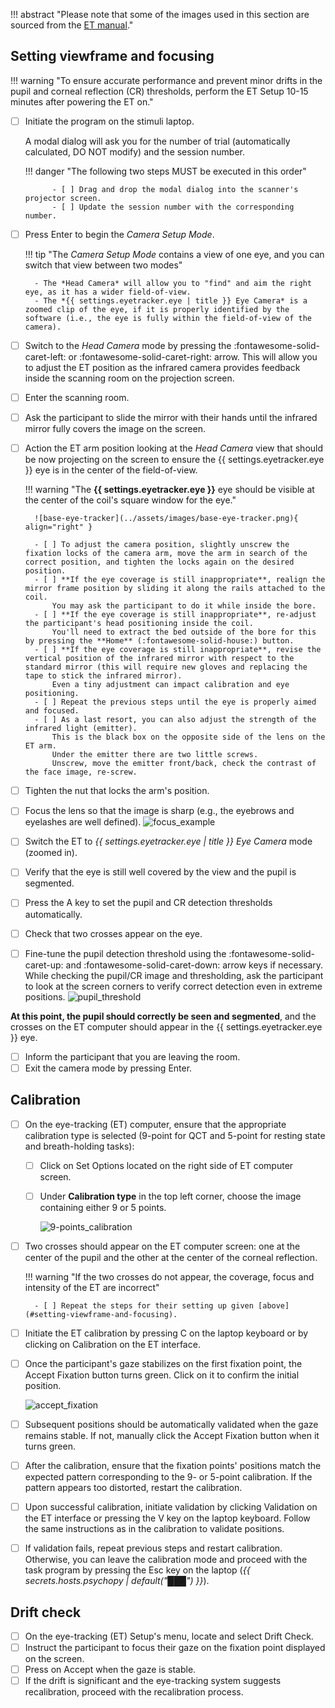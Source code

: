 !!! abstract "Please note that some of the images used in this section are sourced from the [ET manual](../assets/files/EL1000Plus_UserManual_1.0.20_GOP.pdf)."

## Setting viewframe and focusing

!!! warning "To ensure accurate performance and prevent minor drifts in the pupil and corneal reflection (CR) thresholds, perform the ET Setup 10-15 minutes after powering the ET on."

- [ ] Initiate the program on the stimuli laptop.

    A modal dialog will ask you for the number of trial (automatically calculated, DO NOT modify) and the session number.

    !!! danger "The following two steps MUST be executed in this order"

            - [ ] Drag and drop the modal dialog into the scanner's projector screen.
            - [ ] Update the session number with the corresponding number.

- [ ] Press <span class="keypress">Enter</span> to begin the *Camera Setup Mode*.

    !!! tip "The *Camera Setup Mode* contains a view of one eye, and you can switch that view between two modes"

        - The *Head Camera* will allow you to "find" and aim the right eye, as it has a wider field-of-view.
        - The *{{ settings.eyetracker.eye | title }} Eye Camera* is a zoomed clip of the eye, if it is properly identified by the software (i.e., the eye is fully within the field-of-view of the camera).

- [ ] Switch to the *Head Camera* mode by pressing the <span class="keypress">:fontawesome-solid-caret-left:</span> or <span class="keypress">:fontawesome-solid-caret-right:</span> arrow.
    This will allow you to adjust the ET position as the infrared camera provides feedback inside the scanning room on the projection screen.
- [ ] Enter the scanning room.
- [ ] Ask the participant to slide the mirror with their hands until the infrared mirror fully covers the image on the screen.
- [ ] Action the ET arm position looking at the *Head Camera* view that should be now projecting on the screen to ensure the {{ settings.eyetracker.eye }} eye is in the center of the field-of-view.

    !!! warning "The **{{ settings.eyetracker.eye }}** eye should be visible at the center of the coil's square window for the eye."

        ![base-eye-tracker](../assets/images/base-eye-tracker.png){ align="right" }

        - [ ] To adjust the camera position, slightly unscrew the fixation locks of the camera arm, move the arm in search of the correct position, and tighten the locks again on the desired position.
        - [ ] **If the eye coverage is still inappropriate**, realign the mirror frame position by sliding it along the rails attached to the coil.
            You may ask the participant to do it while inside the bore.
        - [ ] **If the eye coverage is still inappropriate**, re-adjust the participant's head positioning inside the coil.
            You'll need to extract the bed outside of the bore for this by pressing the **Home** (:fontawesome-solid-house:) button.
        - [ ] **If the eye coverage is still inappropriate**, revise the vertical position of the infrared mirror with respect to the standard mirror (this will require new gloves and replacing the tape to stick the infrared mirror).
            Even a tiny adjustment can impact calibration and eye positioning.
        - [ ] Repeat the previous steps until the eye is properly aimed and focused.
        - [ ] As a last resort, you can also adjust the strength of the infrared light (emitter).
            This is the black box on the opposite side of the lens on the ET arm.
            Under the emitter there are two little screws.
            Unscrew, move the emitter front/back, check the contrast of the face image, re-screw.

- [ ] Tighten the nut that locks the arm's position.
- [ ] Focus the lens so that the image is sharp (e.g., the eyebrows and eyelashes are well defined).
    ![focus_example](../assets/images/focus.png)
- [ ] Switch the ET to *{{ settings.eyetracker.eye | title }} Eye Camera* mode (zoomed in).
- [ ] Verify that the eye is still well covered by the view and the pupil is segmented.
- [ ] Press the <span class="keypress">A</span> key to set the pupil and CR detection thresholds automatically.
- [ ] Check that two crosses appear on the eye.
- [ ] Fine-tune the pupil detection threshold using the <span class="keypress">:fontawesome-solid-caret-up:</span> and <span class="keypress">:fontawesome-solid-caret-down:</span> arrow keys if necessary.
    While checking the pupil/CR image and thresholding, ask the participant to look at the screen corners to verify correct detection even in extreme positions.
    ![pupil_threshold](../assets/images/pupil_threshold.png)

**At this point, the pupil should correctly be seen and segmented**, and the crosses on the ET computer should appear in the {{ settings.eyetracker.eye }} eye.

- [ ] Inform the participant that you are leaving the room.
- [ ] Exit the camera mode by pressing <span class="keypress">Enter</span>.

## Calibration

- [ ] On the eye-tracking (ET) computer, ensure that the appropriate calibration type is selected (9-point for QCT and 5-point for resting state and breath-holding tasks):
    - [ ] Click on <span class="keypress">Set Options</span> located on the right side of ET computer screen.
    - [ ] Under **Calibration type** in the top left corner, choose the image containing either 9 or 5 points.

        ![9-points_calibration](../assets/images/9-points_calibration.jpg)

- [ ] Two crosses should appear on the ET computer screen: one at the center of the pupil and the other at the center of the corneal reflection.

    !!! warning "If the two crosses do not appear, the coverage, focus and intensity of the ET are incorrect"

        - [ ] Repeat the steps for their setting up given [above](#setting-viewframe-and-focusing).

- [ ] Initiate the ET calibration by pressing <span class="keypress">C</span> on the laptop keyboard or by clicking on <span class="keypress">Calibration</span> on the ET interface.
- [ ] Once the participant's gaze stabilizes on the first fixation point, the <span class="keypress">Accept Fixation</span> button turns green.
    Click on it to confirm the initial position.

    ![accept_fixation](../assets/images/accept_fixation.jpg)

- [ ] Subsequent positions should be automatically validated when the gaze remains stable.
    If not, manually click the <span class="keypress">Accept Fixation</span> button when it turns green.
- [ ] After the calibration, ensure that the fixation points' positions match the expected pattern corresponding to the 9- or 5-point calibration.
    If the pattern appears too distorted, restart the calibration.
- [ ] Upon successful calibration, initiate validation by clicking <span class="keypress">Validation</span> on the ET interface or pressing the <span class="keypress">V</span> key on the laptop keyboard. Follow the same instructions as in the calibration to validate positions.
- [ ] If validation fails, repeat previous steps and restart calibration. Otherwise, you can leave the calibration mode and proceed with the task program by pressing the <span class="keypress">Esc</span> key on the laptop (*{{ secrets.hosts.psychopy | default("███") }}*).

## Drift check

- [ ]  On the eye-tracking (ET) Setup's menu, locate and select <span class="keypress">Drift Check</span>.
- [ ]  Instruct the participant to focus their gaze on the fixation point displayed on the screen.
- [ ]  Press on <span class="keypress">Accept</span> when the gaze is stable.
- [ ]  If the drift is significant and the eye-tracking system suggests recalibration, proceed with the recalibration process.